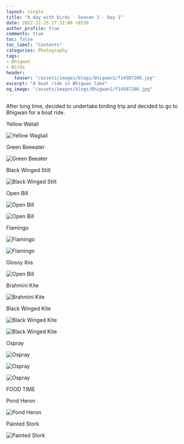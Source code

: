 ```yaml
---
layout: single
title: "A day with birds - Season 3 - Day 1"
date: 2022-12-25 17:32:00 +0530
author_profile: true
comments: true
toc: false
toc_label: "Contents"
categories: Photography
tags:
- Bhigwan
- Birds
header:
   teaser: "/assets/images/blogs/bhigwan1/f14587200.jpg"
excerpt: "A boat ride in Bhigwan lake"
og_image: "/assets/images/blogs/Bhigwan1/f14587200.jpg"
---
```


After long time, decided to undertake birding trip and decided to go to Bhigwan for a boat ride. 

Yellow Watail

![Yellow Wagtail]({{site.url}}/assets/images/blogs/bhigwan1/f12173696.jpg)

Green Beeeater

![Green Beeater]({{site.url}}/assets/images/blogs/bhigwan1/f20599744.jpg)

Black Winged Stilt

![Black Winged Stilt]({{site.url}}/assets/images/blogs/bhigwan1/f19281792.jpg)

Open Bill

![Open Bill]({{site.url}}/assets/images/blogs/bhigwan1/f15253376.jpg)

![Open Bill]({{site.url}}/assets/images/blogs/bhigwan1/f15484544.jpg)

Flamingo

![Flamingo]({{site.url}}/assets/images/blogs/bhigwan1/f23083008.jpg)

![Flamingo]({{site.url}}/assets/images/blogs/bhigwan1/f24088256.jpg)

Glossy Ibis

![Open Bill]({{site.url}}/assets/images/blogs/bhigwan1/f15353920.jpg)

Brahmini Kite

![Brahmini Kite]({{site.url}}/assets/images/blogs/bhigwan1/f12805120.jpg)

Black Winged Kite

![Black Winged Kite]({{site.url}}/assets/images/blogs/bhigwan1/f18089408.jpg)

![Black Winged Kite]({{site.url}}/assets/images/blogs/bhigwan1/f17615424.jpg)


Ospray

![Ospray]({{site.url}}/assets/images/blogs/bhigwan1/f14587200.jpg)

![Ospray]({{site.url}}/assets/images/blogs/bhigwan1/f14471104.jpg)

![Ospray]({{site.url}}/assets/images/blogs/bhigwan1/f14943744.jpg)



FOOD TIME

Pond Heron

![Pond Heron]({{site.url}}/assets/images/blogs/bhigwan1/blog-1-2.jpg)

Painted Stork

![Painted Stork]({{site.url}}/assets/images/blogs/bhigwan1/f24542912.jpg)



